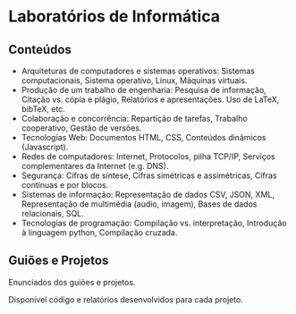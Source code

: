 # Laboratórios de Informática
## Conteúdos

* Arquiteturas de computadores e sistemas operativos: Sistemas computacionais, Sistema operativo, Linux, Máquinas virtuais.
* Produção de um trabalho de engenharia: Pesquisa de informação, Citação vs. cópia e plágio, Relatórios e apresentações. Uso de LaTeX, bibTeX, etc.
* Colaboração e concorrência: Repartição de tarefas, Trabalho cooperativo, Gestão de versões.
* Tecnologias Web: Documentos HTML, CSS, Conteúdos dinãmicos (Javascript).
* Redes de computadores: Internet, Protocolos, pilha TCP/IP, Serviços complementares da Internet (e.g. DNS).
* Segurança: Cifras de síntese, Cifras simétricas e assimétricas, Cifras contínuas e por blocos.
* Sistemas de informação: Representação de dados CSV, JSON, XML, Representação de multimédia (audio, imagem), Bases de dados relacionais, SQL.
* Tecnologias de programação: Compilação vs. interpretação, Introdução à linguagem python, Compilação cruzada.
## Guiões e Projetos
Enunciados dos guiões e projetos.

Disponível código e relatórios desenvolvidos para cada projeto.

